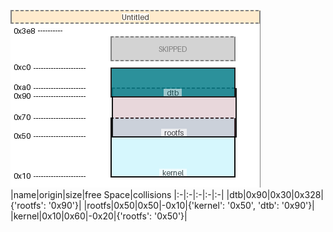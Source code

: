 ![memory map diagram](test_generate_doc_example_collisions_cropped.png)
|name|origin|size|free Space|collisions
|:-|:-|:-|:-|:-|
|<span style='color:(16, 41, 21, 255)'>dtb</span>|0x90|0x30|0x328|{'rootfs': '0x90'}|
|<span style='color:(33, 22, 21, 255)'>rootfs</span>|0x50|0x50|-0x10|{'kernel': '0x50', 'dtb': '0x90'}|
|<span style='color:(36, 43, 13, 255)'>kernel</span>|0x10|0x60|-0x20|{'rootfs': '0x50'}|
